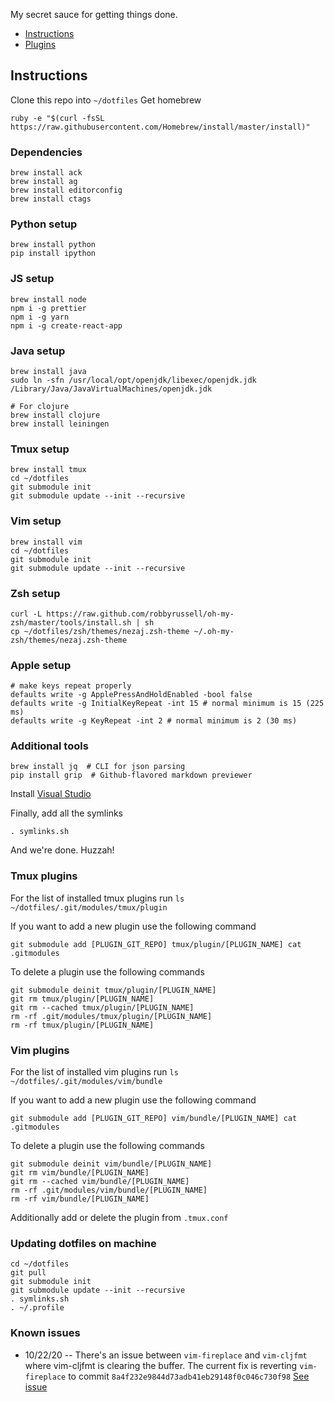 My secret sauce for getting things done.

* [Instructions](#instructions)
* [Plugins](#vim-plugins)

## Instructions
Clone this repo into `~/dotfiles`
Get homebrew
```
ruby -e "$(curl -fsSL https://raw.githubusercontent.com/Homebrew/install/master/install)"
```

### Dependencies
```
brew install ack
brew install ag
brew install editorconfig
brew install ctags
```

### Python setup
```
brew install python
pip install ipython
```

### JS setup
```
brew install node
npm i -g prettier
npm i -g yarn
npm i -g create-react-app
```

### Java setup
```
brew install java
sudo ln -sfn /usr/local/opt/openjdk/libexec/openjdk.jdk /Library/Java/JavaVirtualMachines/openjdk.jdk

# For clojure
brew install clojure
brew install leiningen
```

### Tmux setup
```
brew install tmux
cd ~/dotfiles
git submodule init
git submodule update --init --recursive
```

### Vim setup
```
brew install vim
cd ~/dotfiles
git submodule init
git submodule update --init --recursive
```

### Zsh setup
```
curl -L https://raw.github.com/robbyrussell/oh-my-zsh/master/tools/install.sh | sh
cp ~/dotfiles/zsh/themes/nezaj.zsh-theme ~/.oh-my-zsh/themes/nezaj.zsh-theme
```

### Apple setup
```
# make keys repeat properly
defaults write -g ApplePressAndHoldEnabled -bool false
defaults write -g InitialKeyRepeat -int 15 # normal minimum is 15 (225 ms)
defaults write -g KeyRepeat -int 2 # normal minimum is 2 (30 ms)
```

### Additional tools
```
brew install jq  # CLI for json parsing
pip install grip  # Github-flavored markdown previewer
```

Install [Visual Studio](https://code.visualstudio.com/docs/setup/mac)

Finally, add all the symlinks
```
. symlinks.sh
```

And we're done. Huzzah!

### Tmux plugins
For the list of installed tmux plugins run `ls ~/dotfiles/.git/modules/tmux/plugin`

If you want to add a new plugin use the following command
```
git submodule add [PLUGIN_GIT_REPO] tmux/plugin/[PLUGIN_NAME] cat .gitmodules
```

To delete a plugin use the following commands
```
git submodule deinit tmux/plugin/[PLUGIN_NAME]
git rm tmux/plugin/[PLUGIN_NAME]
git rm --cached tmux/plugin/[PLUGIN_NAME]
rm -rf .git/modules/tmux/plugin/[PLUGIN_NAME]
rm -rf tmux/plugin/[PLUGIN_NAME]
```

### Vim plugins
For the list of installed vim plugins run `ls ~/dotfiles/.git/modules/vim/bundle`

If you want to add a new plugin use the following command
```
git submodule add [PLUGIN_GIT_REPO] vim/bundle/[PLUGIN_NAME] cat .gitmodules
```

To delete a plugin use the following commands
```
git submodule deinit vim/bundle/[PLUGIN_NAME]
git rm vim/bundle/[PLUGIN_NAME]
git rm --cached vim/bundle/[PLUGIN_NAME]
rm -rf .git/modules/vim/bundle/[PLUGIN_NAME]
rm -rf vim/bundle/[PLUGIN_NAME]
```

Additionally add or delete the plugin from `.tmux.conf`

### Updating dotfiles on machine
```
cd ~/dotfiles
git pull
git submodule init
git submodule update --init --recursive
. symlinks.sh
. ~/.profile
```

### Known issues
* 10/22/20 -- There's an issue between `vim-fireplace` and `vim-cljfmt` where vim-cljfmt is clearing the buffer. The current fix is reverting `vim-fireplace` to commit `8a4f232e9844d73adb41eb29148f0c046c730f98` [See issue][cljfmt-issue]

[cljfmt-issue]: https://github.com/venantius/vim-cljfmt/issues/48

